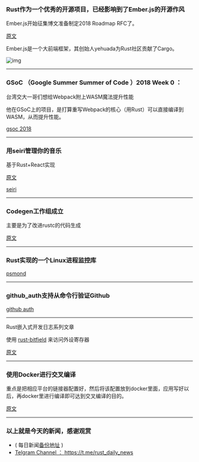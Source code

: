 ### Rust作为一个优秀的开源项目，已经影响到了Ember.js的开源作风

Ember.js开始征集博文准备制定2018 Roadmap RFC了。

[原文](https://emberjs.com/blog/2018/05/02/ember-2018-roadmap-call-for-posts.html)

Ember.js是一个大前端框架，其创始人yehuada为Rust社区贡献了Cargo。

![img](https://wx2.sinaimg.cn/mw690/71684decly1fqz2hao5g1j20wo0ekwki.jpg)

---

### GSoC （Google Summer Summer of Code ）2018 Week 0 ：

台湾交大一哥们想给Webpack附上WASM魔法提升性能

他在GSoC上的项目，是打算重写Webpack的核心（用Rust）可以直接编译到WASM，从而提升性能。

[gsoc 2018](https://medium.com/webpack/webpack-with-webassembly-gsoc-2018-week-0-f77f9841b01)

---

### 用seiri管理你的音乐

基于Rust+React实现

[原文](https://medium.com/@chyyran/introducing-seiri-a-music-manager-for-lots-of-music-990b464b3387)

[seiri](https://github.com/RonnChyran/seiri)

---

### Codegen工作组成立

主要是为了改进rustc的代码生成

[原文](https://internals.rust-lang.org/t/announcing-the-codegen-working-group/7434)

---

### Rust实现的一个Linux进程监控库

[psmond](https://github.com/vishpat/psmond)

---

### github_auth支持从命令行验证Github

[github auth](https://github.com/yoshuawuyts/github_auth)

---

Rust嵌入式开发日志系列文章

使用 [rust-bitfield]( https://github.com/dzamlo/rust-bitfield ) 来访问外设寄存器

[原文](https://ithinuel.me/embedded-rust-peripherals-take-1/)

---

### 使用Docker进行交叉编译

重点是把相应平台的链接器配置好，然后将该配置放到docker里面，应用写好以后，再docker里进行编译即可达到交叉编译的目的。


[原文](https://medium.com/@pvinchon/cross-compiling-rust-with-docker-17d846adae4d)

---

### 以上就是今天的新闻，感谢观赏

- ( 每日新闻[备份地址](https://github.com/RustStudy/rust_daily_news) )
- [Telgram Channel ： https://t.me/rust_daily_news ](https://t.me/rust_daily_news )
